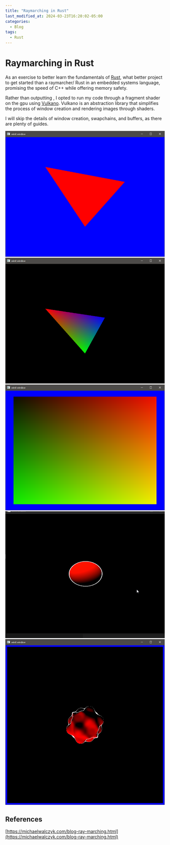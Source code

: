 ```yaml
---
title: "Raymarching in Rust"
last_modified_at: 2024-03-23T16:20:02-05:00
categories:
  - Blog
tags:
  - Rust
---
```


# Raymarching in Rust
As an exercise to better learn the fundamentals of [Rust](https://www.rust-lang.org/), what better project to get started than a raymarcher/
Rust in an embedded systems language, promising the speed of C++ while offering memory safety.

Rather than outputting , I opted to run my code through a fragment shader on the gpu using [Vulkano](https://vulkano.rs/).
Vulkano is an abstraction library that simplifies the process of window creation and rendering images through shaders. 

I will skip the details of window creation, swapchains, and buffers, as there are plenty of guides.

![](/assets/images/raymarch1.png)
![](/assets/images/raymarch2.png)
![](/assets/images/raymarch3.png)
![](/assets/images/raymarch4.gif)
![](/assets/images/raymarch5.png)

## References
[https://michaelwalczyk.com/blog-ray-marching.html](https://michaelwalczyk.com/blog-ray-marching.html)
